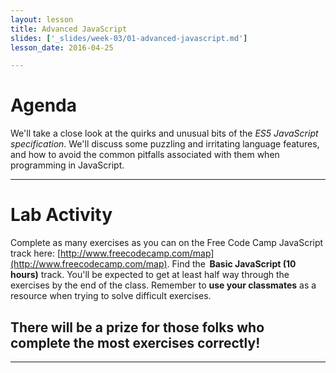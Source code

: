 ```yaml
---
layout: lesson
title: Advanced JavaScript
slides: ['_slides/week-03/01-advanced-javascript.md']
lesson_date: 2016-04-25

---
```


# Agenda

We'll take a close look at the quirks and unusual bits of the *ES5 JavaScript specification*. We'll discuss some puzzling and irritating language features, and how to avoid the common pitfalls associated with them when programming in JavaScript.

---

# Lab Activity

Complete as many exercises as you can on the Free Code Camp JavaScript track here: [http://www.freecodecamp.com/map](http://www.freecodecamp.com/map).
Find the  **Basic JavaScript (10 hours)** track.
You'll be expected to get at least half way through the exercises by the end of the class.
Remember to **use your classmates** as a resource when trying to solve difficult exercises.

## There will be a prize for those folks who complete the most exercises correctly!

---
